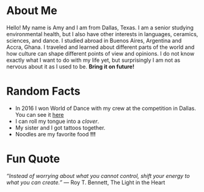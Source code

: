 # About Me
Hello! My name is Amy and I am from Dallas, Texas. I am a senior studying environmental health, but I also have other interests in languages, ceramics, sciences, and dance. I studied abroad in Buenos Aires, Argentina and Accra, Ghana. I traveled and learned about different parts of the world and how culture can shape different points of view and opinions. I do not know exactly what I want to do with my life yet, but surprisingly I am not as nervous about it as I used to be. **Bring it on future!**

# Random Facts
- In 2016 I won World of Dance with my crew at the competition in Dallas. You can see it [here](//https://www.youtube.com/watch?v=91H82IMmY78)
- I can roll my tongue into a *clover*.
- My sister and I got tattoos together.
- Noodles are my favorite food **!!!**

# Fun Quote
*“Instead of worrying about what you cannot control, shift your energy to what you can create.”*
― Roy T. Bennett, The Light in the Heart 